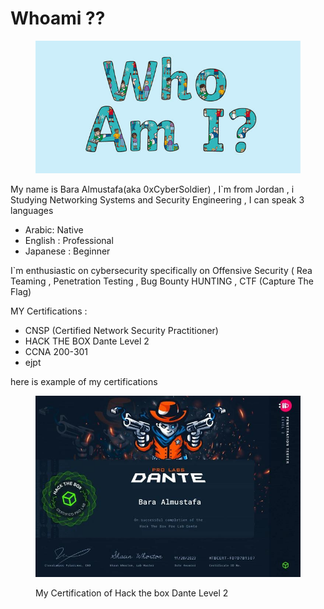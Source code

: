 # Whoami ??



<figure><img src=".gitbook/assets/t-tp-1632826094-who-am-i-display-lettering_ver_1.jpg" alt=""><figcaption></figcaption></figure>

My name is Bara Almustafa(aka 0xCyberSoldier) , I\`m from Jordan , i Studying Networking Systems and Security Engineering ,  I can speak 3 languages&#x20;

* Arabic: Native
* English : Professional&#x20;
* Japanese : Beginner&#x20;

I\`m enthusiastic on cybersecurity specifically on Offensive Security ( Rea Teaming ,  Penetration Testing  , Bug Bounty HUNTING , CTF (Capture The Flag)&#x20;

MY Certifications :&#x20;

* CNSP (Certified Network Security Practitioner)
* HACK THE BOX Dante Level 2&#x20;
* CCNA 200-301&#x20;
* ejpt&#x20;

&#x20;here is example of my certifications&#x20;

<figure><img src=".gitbook/assets/1705503088457.jpeg" alt=""><figcaption><p>My Certification of Hack the box Dante Level 2 </p></figcaption></figure>

